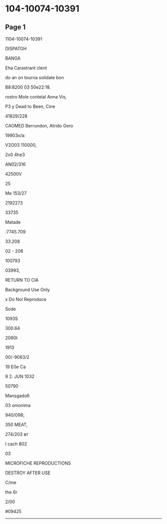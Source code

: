 # 104-10074-10391

## Page 1

1104-10074-10391

DISPATGH

BANGA

Eha Carastrant clent

do an on tourna solidate bon

B8:8200 03 50e22:18.

rostro Mole contelal Anna Vis,

P3 y Dead to Been, Cine

41829/228

CAOMED Berrundon, Atrido Gero

19903x/a:

V2O03 110000,

2x0 4he3

AN02/316

42500V

25

Me 153/27

2192273

33735

Matade

:7745.709

33.208

02 - 208

100793

03993,

RETURN TO CIA

Background Use Only

x Do Nol Reproduce

Sode

1093S

300.64

2090t

1913

00/-9063/2

19 E0e Ca

9 2. JUN 1032

50790

Mansgado6

03 onionima

940/098;

350 MEAT,

274/203 вт

I cach 802

03

MICROFICHE REPRODUCTIONS

DESTROY AFTER USE

C/me

the 6r

2/00

#09425

---

